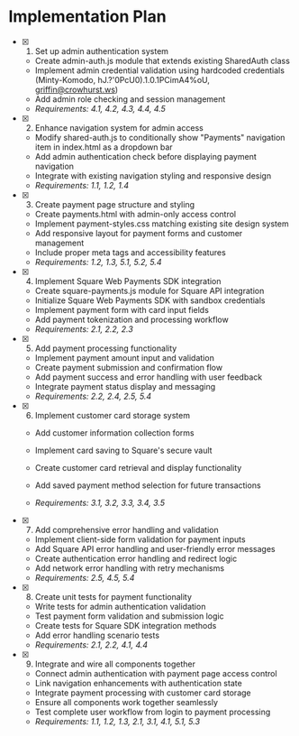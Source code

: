# Implementation Plan

- [x] 1. Set up admin authentication system





  - Create admin-auth.js module that extends existing SharedAuth class
  - Implement admin credential validation using hardcoded credentials (Minty-Komodo, hJ.?'0PcU0).1.0.1PCimA4%oU, griffin@crowhurst.ws)
  - Add admin role checking and session management
  - _Requirements: 4.1, 4.2, 4.3, 4.4, 4.5_

- [x] 2. Enhance navigation system for admin access





  - Modify shared-auth.js to conditionally show "Payments" navigation item in index.html as a dropdown bar
  - Add admin authentication check before displaying payment navigation
  - Integrate with existing navigation styling and responsive design
  - _Requirements: 1.1, 1.2, 1.4_

- [x] 3. Create payment page structure and styling





  - Create payments.html with admin-only access control
  - Implement payment-styles.css matching existing site design system
  - Add responsive layout for payment forms and customer management
  - Include proper meta tags and accessibility features
  - _Requirements: 1.2, 1.3, 5.1, 5.2, 5.4_


- [x] 4. Implement Square Web Payments SDK integration




  - Create square-payments.js module for Square API integration
  - Initialize Square Web Payments SDK with sandbox credentials
  - Implement payment form with card input fields
  - Add payment tokenization and processing workflow
  - _Requirements: 2.1, 2.2, 2.3_



- [x] 5. Add payment processing functionality








  - Implement payment amount input and validation
  - Create payment submission and confirmation flow
  - Add payment success and error handling with user feedback
  - Integrate payment status display and messaging
  - _Requirements: 2.2, 2.4, 2.5, 5.4_





- [x] 6. Implement customer card storage system






  - Add customer information collection forms
  - Implement card saving to Square's secure vault

  - Create customer card retrieval and display functionality

  - Add saved payment method selection for future transactions
  - _Requirements: 3.1, 3.2, 3.3, 3.4, 3.5_

- [x] 7. Add comprehensive error handling and validation



  - Implement client-side form validation for payment inputs
  - Add Square API error handling and user-friendly error messages
  - Create authentication error handling and redirect logic
  - Add network error handling with retry mechanisms
  - _Requirements: 2.5, 4.5, 5.4_

- [x] 8. Create unit tests for payment functionality




  - Write tests for admin authentication validation
  - Test payment form validation and submission logic
  - Create tests for Square SDK integration methods
  - Add error handling scenario tests
  - _Requirements: 2.1, 2.2, 4.1, 4.4_



- [x] 9. Integrate and wire all components together


  - Connect admin authentication with payment page access control
  - Link navigation enhancements with authentication state
  - Integrate payment processing with customer card storage
  - Ensure all components work together seamlessly
  - Test complete user workflow from login to payment processing
  - _Requirements: 1.1, 1.2, 1.3, 2.1, 3.1, 4.1, 5.1, 5.3_